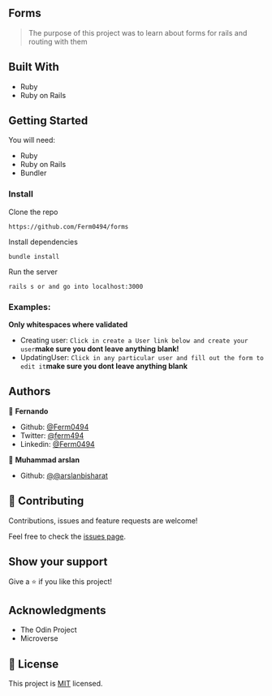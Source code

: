 ## Forms 

> The purpose of this project was to learn about forms for rails and routing with them

## Built With

- Ruby
- Ruby on Rails

## Getting Started

You will need:
- Ruby
- Ruby on Rails
- Bundler

### Install

Clone the repo

`https://github.com/Ferm0494/forms`

Install dependencies

`bundle install`

Run the server

`rails s or and go into localhost:3000`



### Examples:
**Only whitespaces where validated**

- Creating user: `Click in create a User link below and create your user`**make sure you dont leave anything blank!**
- UpdatingUser: `Click in any particular user and fill out the form to edit it`**make sure you dont leave anything blank**



## Authors


👤 **Fernando**

- Github: [@Ferm0494](https://github.com/Ferm0494)
- Twitter: [@ferm494](https://twitter.com/ferm494)
- Linkedin: [@Ferm0494](https://www.linkedin.com/in/ferm0494/)

👤 **Muhammad arslan**
- Github: [@@arslanbisharat](https://github.com/arslanbisharat)



## 🤝 Contributing

Contributions, issues and feature requests are welcome!

Feel free to check the [issues page](issues/).

## Show your support

Give a ⭐️ if you like this project!

## Acknowledgments

- The Odin Project
- Microverse

## 📝 License

This project is [MIT](lic.url) licensed.
